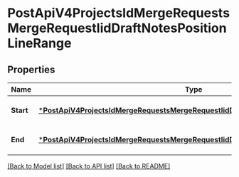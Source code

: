 # PostApiV4ProjectsIdMergeRequestsMergeRequestIidDraftNotesPositionLineRange

## Properties
Name | Type | Description | Notes
------------ | ------------- | ------------- | -------------
**Start** | [***PostApiV4ProjectsIdMergeRequestsMergeRequestIidDraftNotesPositionLineRangeStart**](postApiV4ProjectsIdMergeRequestsMergeRequestIidDraftNotes_position_line_range_start.md) |  | [optional] [default to null]
**End** | [***PostApiV4ProjectsIdMergeRequestsMergeRequestIidDraftNotesPositionLineRangeEnd**](postApiV4ProjectsIdMergeRequestsMergeRequestIidDraftNotes_position_line_range_end.md) |  | [optional] [default to null]

[[Back to Model list]](../README.md#documentation-for-models) [[Back to API list]](../README.md#documentation-for-api-endpoints) [[Back to README]](../README.md)


